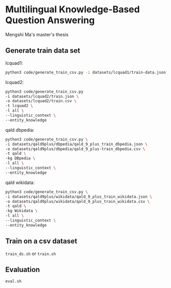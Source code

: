 # Multilingual Knowledge-Based Question Answering

Mengshi Ma's master's thesis

## Generate train data set

lcquad1:
```bash
python3 code/generate_train_csv.py -i datasets/lcquad1/train-data.json -o datasets/lcquad1/train.json -t lcquad1 -l all --linguistic_context True --entity_knowledge True
```

lcquad2:
```bash
python3 code/generate_train_csv.py 
-i datasets/lcquad2/train.json \ 
-o datasets/lcquad2/train.csv \
-t lcquad2 \
-l all \
--linguistic_context \
--entity_knowledge
```

qald dbpedia:
```bash
python3 code/generate_train_csv.py \
-i datasets/qald9plus/dbpedia/qald_9_plus_train_dbpedia.json \
-o datasets/qald9plus/dbpedia/qald_9_plus-train_dbpedia.csv \
-t qald \
-kg DBpedia \
-l all \
--linguistic_context \
--entity_knowledge
```

qald wikidata:
```bash
python3 code/generate_train_csv.py \
-i datasets/qald9plus/wikidata/qald_9_plus_train_wikidata.json \
-o datasets/qald9plus/wikidata/qald_9_plus_train_wikidata.csv \
-t qald \
-kg Wikidata \ 
-l all \
--linguistic_context \
--entity_knowledge
```

## Train on a csv dataset

`train_ds.sh` or `train.sh`

## Evaluation

`eval.sh`

